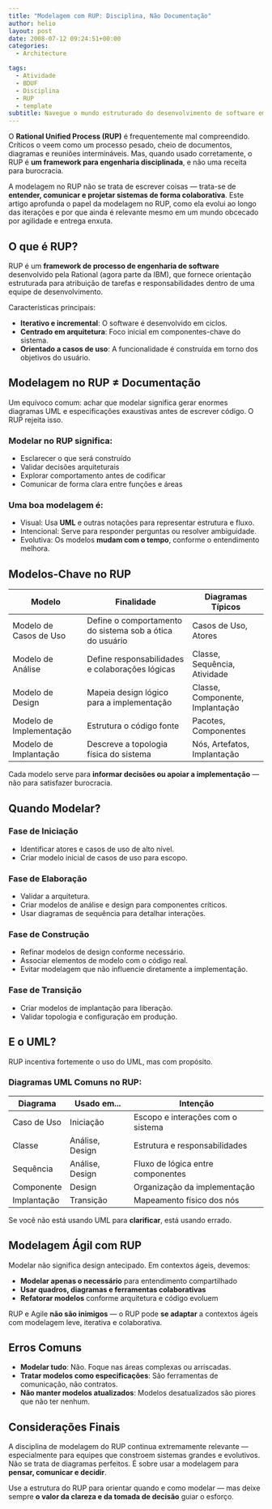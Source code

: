 ```yaml
---
title: "Modelagem com RUP: Disciplina, Não Documentação"
author: helio
layout: post
date: 2008-07-12 09:24:51+00:00
categories:
  - Architecture

tags:
  - Atividade
  - BDUF
  - Disciplina
  - RUP
  - template
subtitle: Navegue o mundo estruturado do desenvolvimento de software empresarial—explore como a abordagem disciplinada do RUP para modelagem, iterações e documentação cria processos de desenvolvimento previsíveis e escaláveis
---
```


O **Rational Unified Process (RUP)** é frequentemente mal compreendido. Críticos o veem como um processo pesado, cheio de documentos, diagramas e reuniões intermináveis. Mas, quando usado corretamente, o RUP é **um framework para engenharia disciplinada**, e não uma receita para burocracia.

A modelagem no RUP não se trata de escrever coisas — trata-se de **entender, comunicar e projetar sistemas de forma colaborativa**. Este artigo aprofunda o papel da modelagem no RUP, como ela evolui ao longo das iterações e por que ainda é relevante mesmo em um mundo obcecado por agilidade e entrega enxuta.

## O que é RUP?

RUP é um **framework de processo de engenharia de software** desenvolvido pela Rational (agora parte da IBM), que fornece orientação estruturada para atribuição de tarefas e responsabilidades dentro de uma equipe de desenvolvimento.

Características principais:

- **Iterativo e incremental**: O software é desenvolvido em ciclos.
- **Centrado em arquitetura**: Foco inicial em componentes-chave do sistema.
- **Orientado a casos de uso**: A funcionalidade é construída em torno dos objetivos do usuário.

## Modelagem no RUP ≠ Documentação

Um equívoco comum: achar que modelar significa gerar enormes diagramas UML e especificações exaustivas antes de escrever código. O RUP rejeita isso.

### Modelar no RUP significa:

- Esclarecer o que será construído
- Validar decisões arquiteturais
- Explorar comportamento antes de codificar
- Comunicar de forma clara entre funções e áreas

### Uma boa modelagem é:

- Visual: Usa **UML** e outras notações para representar estrutura e fluxo.
- Intencional: Serve para responder perguntas ou resolver ambiguidade.
- Evolutiva: Os modelos **mudam com o tempo**, conforme o entendimento melhora.

## Modelos-Chave no RUP

| Modelo                  | Finalidade                                               | Diagramas Típicos               |
| ----------------------- | -------------------------------------------------------- | ------------------------------- |
| Modelo de Casos de Uso  | Define o comportamento do sistema sob a ótica do usuário | Casos de Uso, Atores            |
| Modelo de Análise       | Define responsabilidades e colaborações lógicas          | Classe, Sequência, Atividade    |
| Modelo de Design        | Mapeia design lógico para a implementação                | Classe, Componente, Implantação |
| Modelo de Implementação | Estrutura o código fonte                                 | Pacotes, Componentes            |
| Modelo de Implantação   | Descreve a topologia física do sistema                   | Nós, Artefatos, Implantação     |

Cada modelo serve para **informar decisões ou apoiar a implementação** — não para satisfazer burocracia.

## Quando Modelar?

### Fase de Iniciação

- Identificar atores e casos de uso de alto nível.
- Criar modelo inicial de casos de uso para escopo.

### Fase de Elaboração

- Validar a arquitetura.
- Criar modelos de análise e design para componentes críticos.
- Usar diagramas de sequência para detalhar interações.

### Fase de Construção

- Refinar modelos de design conforme necessário.
- Associar elementos de modelo com o código real.
- Evitar modelagem que não influencie diretamente a implementação.

### Fase de Transição

- Criar modelos de implantação para liberação.
- Validar topologia e configuração em produção.

## E o UML?

RUP incentiva fortemente o uso do UML, mas com propósito.

### Diagramas UML Comuns no RUP:

| Diagrama    | Usado em...     | Intenção                          |
| ----------- | --------------- | --------------------------------- |
| Caso de Uso | Iniciação       | Escopo e interações com o sistema |
| Classe      | Análise, Design | Estrutura e responsabilidades     |
| Sequência   | Análise, Design | Fluxo de lógica entre componentes |
| Componente  | Design          | Organização da implementação      |
| Implantação | Transição       | Mapeamento físico dos nós         |

Se você não está usando UML para **clarificar**, está usando errado.

## Modelagem Ágil com RUP

Modelar não significa design antecipado. Em contextos ágeis, devemos:

- **Modelar apenas o necessário** para entendimento compartilhado
- **Usar quadros, diagramas e ferramentas colaborativas**
- **Refatorar modelos** conforme arquitetura e código evoluem

RUP e Agile **não são inimigos** — o RUP pode **se adaptar** a contextos ágeis com modelagem leve, iterativa e colaborativa.

## Erros Comuns

- **Modelar tudo**: Não. Foque nas áreas complexas ou arriscadas.
- **Tratar modelos como especificações**: São ferramentas de comunicação, não contratos.
- **Não manter modelos atualizados**: Modelos desatualizados são piores que não ter nenhum.

## Considerações Finais

A disciplina de modelagem do RUP continua extremamente relevante — especialmente para equipes que constroem sistemas grandes e evolutivos.
Não se trata de diagramas perfeitos. É sobre usar a modelagem para **pensar, comunicar e decidir**.

Use a estrutura do RUP para orientar quando e como modelar — mas deixe sempre **o valor da clareza e da tomada de decisão** guiar o esforço.
